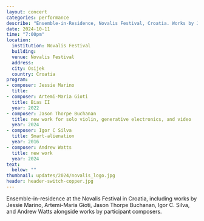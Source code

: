 ```yaml
---
layout: concert
categories: performance
describe: "Ensemble-in-Residence, Novalis Festival, Croatia. Works by Jessie Marino, Artemi-Maria Gioti, Jason Thorpe Buchanan, Igor C. Silva, Andrew Watts, and more"
date: 2024-10-11
time: "7:00pm"
location:
  institution: Novalis Festival
  building: 
  venue: Novalis Festival
  address: 
  city: Osijek
  country: Croatia
program:
- composer: Jessie Marino
  title: 
- composer: Artemi-Maria Gioti
  title: Bias II
  year: 2022
- composer: Jason Thorpe Buchanan
  title: new work for solo violin, generative electronics, and video
  year: 2024
- composer: Igor C Silva
  title: Smart-alienation
  year: 2016
- composer: Andrew Watts
  title: new work
  year: 2024
text:
  below: ""
thumbnail: updates/2024/novalis_logo.jpg
header: header-switch-copper.jpg
---
```


Ensemble-in-residence at the Novalis Festival in Croatia, including works by Jessie Marino, Artemi-Maria Gioti, Jason Thorpe Buchanan, Igor C. Silva, and Andrew Watts alongside works by participant composers.
